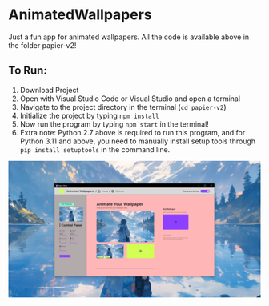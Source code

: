 # AnimatedWallpapers
Just a fun app for animated wallpapers. All the code is available above in the folder papier-v2!

## To Run:

1. Download Project
2. Open with Visual Studio Code or Visual Studio and open a terminal
3. Navigate to the project directory in the terminal (`cd papier-v2`)
4. Initialize the project by typing `npm install`
5. Now run the program by typing `npm start` in the terminal!
6. Extra note: Python 2.7 above is required to run this program, and for Python 3.11 and above, you need to manually install setup tools through `pip install setuptools` in the command line.

![The Animated Wallpapers Application](https://github.com/johnathantam/AnimatedWallpapers/blob/main/previewImages/app.JPG?raw=true)